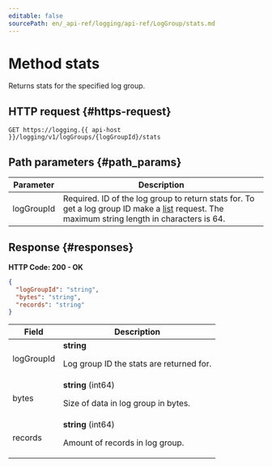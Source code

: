 ```yaml
---
editable: false
sourcePath: en/_api-ref/logging/api-ref/LogGroup/stats.md
---
```


# Method stats
Returns stats for the specified log group.
 

 
## HTTP request {#https-request}
```
GET https://logging.{{ api-host }}/logging/v1/logGroups/{logGroupId}/stats
```
 
## Path parameters {#path_params}
 
Parameter | Description
--- | ---
logGroupId | Required. ID of the log group to return stats for.  To get a log group ID make a [list](/docs/logging/api-ref/LogGroup/list) request.  The maximum string length in characters is 64.
 
## Response {#responses}
**HTTP Code: 200 - OK**

```json 
{
  "logGroupId": "string",
  "bytes": "string",
  "records": "string"
}
```

 
Field | Description
--- | ---
logGroupId | **string**<br><p>Log group ID the stats are returned for.</p> 
bytes | **string** (int64)<br><p>Size of data in log group in bytes.</p> 
records | **string** (int64)<br><p>Amount of records in log group.</p> 